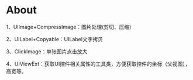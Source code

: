 # About
1、UIImage+CompressImage：图片处理(剪切、压缩)

2、UILabel+Copyable：UILabel文字拷贝

3、ClickImage：单张图片点击放大

4、UIViewExt：获取UI控件相关属性的工具类，方便获取控件的坐标（父视图），高宽等。


